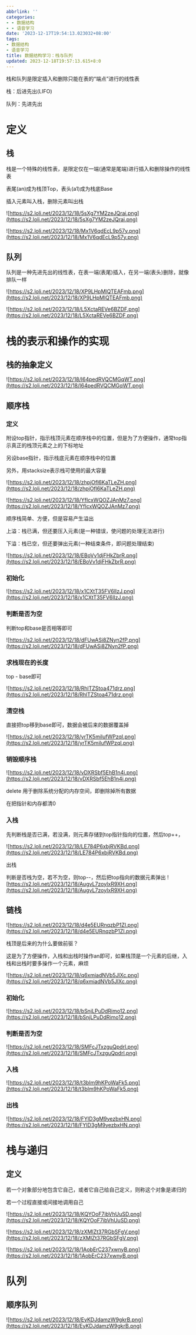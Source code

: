 ```yaml
---
abbrlink: ''
categories:
- - 数据结构
- - 语音学习
date: '2023-12-17T19:54:13.023032+08:00'
tags:
- 数据结构
- 语音学习
title: 数据结构学习：栈与队列
updated: 2023-12-18T19:57:13.615+8:0
---
```

栈和队列是限定插入和删除只能在表的“端点”进行的线性表

栈：后进先出(LIFO)

队列：先进先出


# 定义

## 栈

栈是一个特殊的线性表，是限定仅在一端(通常是尾端)进行插入和删除操作的线性表

表尾(an)成为栈顶Top，表头(a1)成为栈底Base

插入元素叫入栈，删除元素叫出栈

![https://s2.loli.net/2023/12/18/5sXg7YM2zeJQrai.png](https://s2.loli.net/2023/12/18/5sXg7YM2zeJQrai.png)

![https://s2.loli.net/2023/12/18/Mx1V6qdEcL9p57y.png](https://s2.loli.net/2023/12/18/Mx1V6qdEcL9p57y.png)


## 队列

队列是一种先进先出的线性表，在表一端(表尾)插入，在另一端(表头)删除，就像排队一样

![https://s2.loli.net/2023/12/18/XP9LHpMlQTEAFmb.png](https://s2.loli.net/2023/12/18/XP9LHpMlQTEAFmb.png)

![https://s2.loli.net/2023/12/18/L5XctaREVe6BZDF.png](https://s2.loli.net/2023/12/18/L5XctaREVe6BZDF.png)


# 栈的表示和操作的实现

## 栈的抽象定义

![https://s2.loli.net/2023/12/18/I64pedRVQCMGqWT.png](https://s2.loli.net/2023/12/18/I64pedRVQCMGqWT.png)


## 顺序栈

### 定义

附设top指针，指示栈顶元素在顺序栈中的位置，但是为了方便操作，通常top指示真正的栈顶元素之上的下标地址

另设base指针，指示栈底元素在顺序栈中的位置

另外，用stacksize表示栈可使用的最大容量

![https://s2.loli.net/2023/12/18/zhpjOfl6KaTLeZH.png](https://s2.loli.net/2023/12/18/zhpjOfl6KaTLeZH.png)

![https://s2.loli.net/2023/12/18/YfIcxWQOZJAnMz7.png](https://s2.loli.net/2023/12/18/YfIcxWQOZJAnMz7.png)


顺序栈简单、方便，但是容易产生溢出

上溢：栈已满，但还要压入元素(是一种错误，使问题的处理无法进行)

下溢：栈已空，但还要弹出元素(一种结束条件，即问题处理结束)


![https://s2.loli.net/2023/12/18/EBoVv1djFHkZbrR.png](https://s2.loli.net/2023/12/18/EBoVv1djFHkZbrR.png)


### 初始化

![https://s2.loli.net/2023/12/18/x1CXtT35FV6lIzJ.png](https://s2.loli.net/2023/12/18/x1CXtT35FV6lIzJ.png)


### 判断是否为空

判断top和base是否相等即可

![https://s2.loli.net/2023/12/18/dFUwASi8ZNyn2fP.png](https://s2.loli.net/2023/12/18/dFUwASi8ZNyn2fP.png)


### 求栈现在的长度

top - base即可

![https://s2.loli.net/2023/12/18/RhlTZStoa471drz.png](https://s2.loli.net/2023/12/18/RhlTZStoa471drz.png)


### 清空栈

直接把top移到base即可，数据会被后来的数据覆盖掉

![https://s2.loli.net/2023/12/18/yrTK5milufWPzqI.png](https://s2.loli.net/2023/12/18/yrTK5milufWPzqI.png)


### 销毁顺序栈

![https://s2.loli.net/2023/12/18/vDXRSbf5EhB1n4i.png](https://s2.loli.net/2023/12/18/vDXRSbf5EhB1n4i.png)

delete 用于删除系统分配的内存空间，即删除掉所有数据

在把指针和内存都清0


### 入栈

先判断栈是否已满，若没满，则元素存储到top指针指向的位置，然后top++，

![https://s2.loli.net/2023/12/18/LE784P6xbjRVKBd.png](https://s2.loli.net/2023/12/18/LE784P6xbjRVKBd.png)


出栈

判断是否栈为空，若不为空，则top--，然后把top指向的数据元素弹出
![https://s2.loli.net/2023/12/18/AugvL7zoyIxR9XH.png](https://s2.loli.net/2023/12/18/AugvL7zoyIxR9XH.png)


## 链栈

![https://s2.loli.net/2023/12/18/d4e5EURnqzbP1ZI.png](https://s2.loli.net/2023/12/18/d4e5EURnqzbP1ZI.png)

栈顶是后来的为什么要做前驱？

这是为了方便操作，入栈和出栈时操作an即可，如果栈顶是一个元素的后继，入栈和出栈时要多操作一个元素，麻烦

![https://s2.loli.net/2023/12/18/q6xmiadNVb5JlXc.png](https://s2.loli.net/2023/12/18/q6xmiadNVb5JlXc.png)


### 初始化

![https://s2.loli.net/2023/12/18/bSnjLPuDdRimo12.png](https://s2.loli.net/2023/12/18/bSnjLPuDdRimo12.png)


### 判断是否为空

![https://s2.loli.net/2023/12/18/SMFcJTxzguQpdrl.png](https://s2.loli.net/2023/12/18/SMFcJTxzguQpdrl.png)


### 入栈

![https://s2.loli.net/2023/12/18/t3bIm9hKPoWaFk5.png](https://s2.loli.net/2023/12/18/t3bIm9hKPoWaFk5.png)


### 出栈

![https://s2.loli.net/2023/12/18/FYID3gM9yezbxHN.png](https://s2.loli.net/2023/12/18/FYID3gM9yezbxHN.png)


# 栈与递归

## 定义

若一个对象部分地包含它自己，或者它自己给自己定义，则称这个对象是递归的

若一个过程直接或间接地调用自己

![https://s2.loli.net/2023/12/18/KQYOoF7ibVhUuSD.png](https://s2.loli.net/2023/12/18/KQYOoF7ibVhUuSD.png)


![https://s2.loli.net/2023/12/18/zXMlZt37RGbSFgV.png](https://s2.loli.net/2023/12/18/zXMlZt37RGbSFgV.png)


![https://s2.loli.net/2023/12/18/1AobErC237xwnyB.png](https://s2.loli.net/2023/12/18/1AobErC237xwnyB.png)


# 队列

## 顺序队列

![https://s2.loli.net/2023/12/18/EyKDJdamzW9gkrB.png](https://s2.loli.net/2023/12/18/EyKDJdamzW9gkrB.png)
